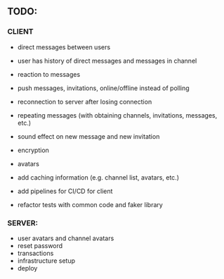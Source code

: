 ## TODO:

### CLIENT

* direct messages between users
* user has history of direct messages and messages in channel
* reaction to messages
* push messages, invitations, online/offline instead of polling
* reconnection to server after losing connection
* repeating messages (with obtaining channels, invitations, messages, etc.)
* sound effect on new message and new invitation
* encryption
* avatars
* add caching information (e.g. channel list, avatars, etc.)
* add pipelines for CI/CD for client

* refactor tests with common code and faker library

### SERVER:

* user avatars and channel avatars
* reset password
* transactions
* infrastructure setup
* deploy
